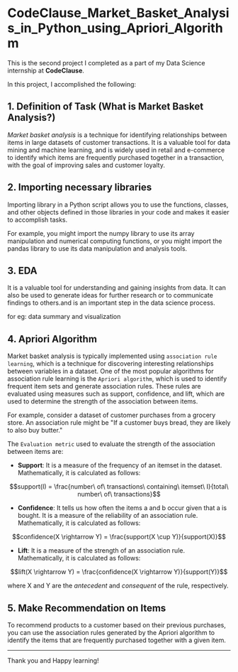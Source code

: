 # CodeClause_Market_Basket_Analysis_in_Python_using_Apriori_Algorithm

This is the second project I completed as a part of my Data Science internship at **CodeClause**.

In this project, I accomplished the following:

## 1. Definition of Task (What is Market Basket Analysis?)
*Market basket analysis* is a technique for identifying relationships between items in large datasets of customer transactions. It is a valuable tool for data mining and machine learning, and is widely used in retail and e-commerce to identify which items are frequently purchased together in a transaction, with the goal of improving sales and customer loyalty.

## 2. Importing necessary libraries
Importing library in a Python script allows you to use the functions, classes, and other objects defined in those libraries in your code and makes it easier to accomplish tasks.

For example, you might import the numpy library to use its array manipulation and numerical computing functions, or you might import the pandas library to use its data manipulation and analysis tools.

## 3. EDA
It is a valuable tool for understanding and gaining insights from data. It can also be used to generate ideas for further research or to communicate findings to others.and is an important step in the data science process.

for eg: data summary and visualization

## 4. Apriori Algorithm
Market basket analysis is typically implemented using `association rule learning`, which is a technique for discovering interesting relationships between variables in a dataset. One of the most popular algorithms for association rule learning is the `Apriori algorithm`, which is used to identify frequent item sets and generate association rules. These rules are evaluated using measures such as support, confidence, and lift, which are used to determine the strength of the association between items.

For example, consider a dataset of customer purchases from a grocery store. An association rule might be "If a customer buys bread, they are likely to also buy butter."

The `Evaluation metric` used to evaluate the strength of the association between items are: 

* **Support**: It is a measure of the frequency of an itemset in the dataset. Mathematically, it is calculated as follows:

$$support(I) = \frac{number\ of\ transactions\ containing\ itemset\ I}{total\ number\ of\ transactions}$$


* **Confidence**: It tells us how often the items a and b occur given that a is bought. It is a measure of the reliability of an association rule. Mathematically, it is calculated as follows:

$$confidence(X \rightarrow Y) = \frac{support(X \cup Y)}{support(X)}$$

* **Lift**: It is a measure of the strength of an association rule. Mathematically, it is calculated as follows:

$$lift(X \rightarrow Y) = \frac{confidence(X \rightarrow Y)}{support(Y)}$$

where X and Y are the *antecedent* and *consequent* of the rule, respectively.

## 5. Make Recommendation on Items
To recommend products to a customer based on their previous purchases, you can use the association rules generated by the Apriori algorithm to identify the items that are frequently purchased together with a given item.

---
Thank you and Happy learning!